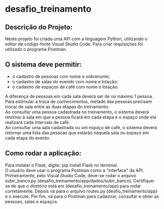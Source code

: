# desafio_treinamento  
## Descrição do Projeto:  
Neste projeto foi criada uma API com a linguagem Python, utilizando o editor de código-fonte Visual Studio Code. Para criar requisições foi utilizado o programa Postman.  

## O sistema deve permitir:  
- o cadastro de pessoas com nome e sobrenome;  
- o cadastro de salas do evendo com nome e lotação;  
- o cadastro de espaços de café com nome e lotação.  

A diferença de pessoas em cada sala deverá ser de no máximo 1 pessoa. Para estimular a troca de conhecimentos, metade das pessoas precisam trocar de sala entre as duas etapas do treinamento.  
Ao consultar uma pessoa cadastrada no treinamento, o sistema deverá retornar à sala em que a pessoa ficará em cada etapa e o espaço onde ela realizará cada intervalo de café.  
Ao consultar uma sala cadastrada ou um espaço de café, o sistema deverá retornar uma lista das pessoas que estarão naquela sala ou espaço em cada etapa do evento.  

## Como rodar a aplicação:  
Para instalar o Flask, digite: pip install Flask no terminal.  
O usuário deve usar o programa Postman como a "interface" da API.  
Primeiramente, pelo Visual Studio Code, deve-se rodar o arquivo subir_banco.py (desafio_treinamento/app/dados/subir_banco). Certifique-se de que o diretório está em (desafio_treinamento/app) para rodar corretamente. Depois vá para o arquivo routes.py (desfio_treinamento/app) e o execute. Por fim, vá para o Postman para cadastrar, consultar e obter as pessoas, salas e espaços. 
